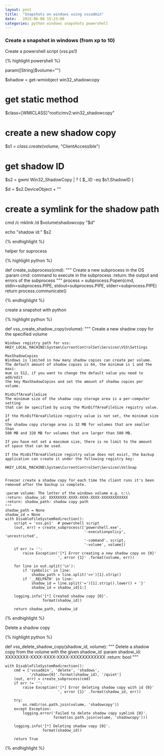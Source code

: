 ```yaml
---
layout: post
title:  "Snapshots on windows using vssadmin"
date:   2015-06-08 15:23:00
categories: python windows snapshots powershell
---
```


### Create a snapshot in windows (from xp to 10)


Create a powershell script (vss.ps1)


{% highlight powershell %}

param([String]$volume="")

$shadow = get-wmiobject win32_shadowcopy

# get static method
$class=[WMICLASS]"root\cimv2:win32_shadowcopy"

# create a new shadow copy
$s1 = $class.create($volume, "ClientAccessible")

# get shadow ID
$s2 = gwmi Win32_ShadowCopy | ? { $_.ID -eq $s1.ShadowID }

$d  = $s2.DeviceObject + "\"

# create a symlink for the shadow path
cmd /c mklink /d $volume\shadowcopy "$d"

echo "shadow id:" $s2

{% endhighlight %}


helper for suprocess

{% highlight python %}

def create_subprocess(cmd):
    """
    Create a new subprocess in the OS
    :param cmd: command to execute in the subprocess
    :return: the output and errors of the subprocess
    """
    process = subprocess.Popen(cmd,
                               stdin=subprocess.PIPE,
                               stdout=subprocess.PIPE,
                               stderr=subprocess.PIPE)
    return process.communicate()

{% endhighlight %}


create a snapshot with python

{% highlight python %}

def vss_create_shadow_copy(volume):
    """
    Create a new shadow copy for the specified volume

    Windows registry path for vss:
    HKEY_LOCAL_MACHINE\System\CurrentControlSet\Services\VSS\Settings

    MaxShadowCopies
    Windows is limited in how many shadow copies can create per volume.
    The default amount of shadow copies is 64, the minimum is 1 and the maxi-
    mum is 512, if you want to change the default value you need to add/edit
    the key MaxShadowCopies and set the amount of shadow copies per volume.

    MinDiffAreaFileSize
    The minimum size of the shadow copy storage area is a per-computer setting
    that can be specified by using the MinDiffAreaFileSize registry value.

    If the MinDiffAreaFileSize registry value is not set, the minimum size of
    the shadow copy storage area is 32 MB for volumes that are smaller than
    500 MB and 320 MB for volumes that are larger than 500 MB.

    If you have not set a maximum size, there is no limit to the amount
    of space that can be used.

    If the MinDiffAreaFileSize registry value does not exist, the backup
    application can create it under the following registry key:

    HKEY_LOCAL_MACHINE\System\CurrentControlSet\Services\VolSnap


    Freezer create a shadow copy for each time the client runs it's been
    removed after the backup is complete.

    :param volume: The letter of the windows volume e.g. c:\\
    :return: shadow_id: XXXXXXXX-XXXX-XXXX-XXXX-XXXXXXXXXXXX
    :return: shadow_path: shadow copy path
    """
    shadow_path = None
    shadow_id = None
    with DisableFileSystemRedirection():
        script = 'vss.ps1'  # powershell script
        (out, err) = create_subprocess(['powershell.exe',
                                        '-executionpolicy', 'unrestricted',
                                        '-command', script,
                                        '-volume', volume])
        if err != '':
            raise Exception('[*] Error creating a new shadow copy on {0}'
                            ', error {1}' .format(volume, err))

        for line in out.split('\n'):
            if 'symbolic' in line:
                shadow_path = line.split('>>')[1].strip()
            if '__RELPATH' in line:
                shadow_id = line.split('=')[1].strip().lower() + '}'
                shadow_id = shadow_id[1:]

        logging.info('[*] Created shadow copy {0}'.
                     format(shadow_id))

        return shadow_path, shadow_id

{% endhighlight %}


Delete a shadow copy

{% highlight python %}

def vss_delete_shadow_copy(shadow_id, volume):
    """
    Delete a shadow copy from the volume with the given shadow_id
    :param shadow_id: XXXXXXXX-XXXX-XXXX-XXXX-XXXXXXXXXXXX
    :return: bool
    """

    with DisableFileSystemRedirection():
        cmd = ['vssadmin', 'delete', 'shadows',
               '/shadow={0}'.format(shadow_id), '/quiet']
        (out, err) = create_subprocess(cmd)
        if err != '':
            raise Exception('[*] Error deleting shadow copy with id {0}'
                            ', error {1}' .format(shadow_id, err))

        try:
            os.rmdir(os.path.join(volume, 'shadowcopy'))
        except Exception:
            logging.error('Failed to delete shadow copy symlink {0}'.
                          format(os.path.join(volume, 'shadowcopy')))

        logging.info('[*] Deleting shadow copy {0}'.
                     format(shadow_id))

        return True

{% endhighlight %}